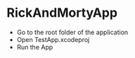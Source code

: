 # RickAndMortyApp

- Go to the root folder of the application
- Open TestApp.xcodeproj
- Run the App
